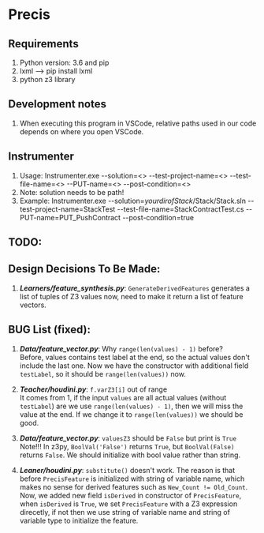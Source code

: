# Precis

## Requirements
1. Python version: 3.6 and pip
2. lxml --> pip install lxml
3. python z3 library

## Development notes
1. When executing this program in VSCode, relative paths used in our code depends on where you open VSCode.

## Instrumenter
1. Usage: Instrumenter.exe --solution=<> --test-project-name=<> --test-file-name=<> --PUT-name=<> --post-condition=<>
2. Note: solution needs to be path!
3. Example: Instrumenter.exe --solution=$your dir of Stack$/Stack/Stack.sln --test-project-name=StackTest --test-file-name=StackContractTest.cs --PUT-name=PUT_PushContract  --post-condition=true

## TODO:

## Design Decisions To Be Made:
1. ***Learners/feature_synthesis.py***: ```GenerateDerivedFeatures``` generates a list of tuples of Z3 values now, need to make it return a list of feature vectors.

## BUG List (fixed):
1. ***Data/feature_vector.py***: Why ```range(len(values) - 1)``` before?  
Before, values contains test label at the end, so the actual values don't include the last one. Now we have the constructor with additional field ```testLabel```, so it should be ```range(len(values))``` now. 

2. ***Teacher/houdini.py***: ```f.varZ3[i]``` out of range  
It comes from 1, if the input ```values``` are all actual values (without ```testLabel```) are we use ```range(len(values) - 1)```, then we will miss the value at the end. If we change it to ```range(len(values))``` we should be good.

3. ***Data/feature_vector.py***: ```valuesZ3``` should be ```False``` but print is ```True```  
Note!!! In z3py, ```BoolVal('False')``` returns ```True```, but ```BoolVal(False)``` returns ```False```. We should initialize with bool value rather than string.

4. ***Leaner/houdini.py***: ```substitute()``` doesn't work. The reason is that before ```PrecisFeature``` is initialized with string of variable name, which makes no sense for derived features such as ```New_Count != Old_Count```. Now, we added new field ```isDerived``` in constructor of ```PrecisFeature```, when ```isDerived``` is ```True```, we set ```PrecisFeature``` with a Z3 expression direcetly, if not then we use string of variable name and string of variable type to initialize the feature.